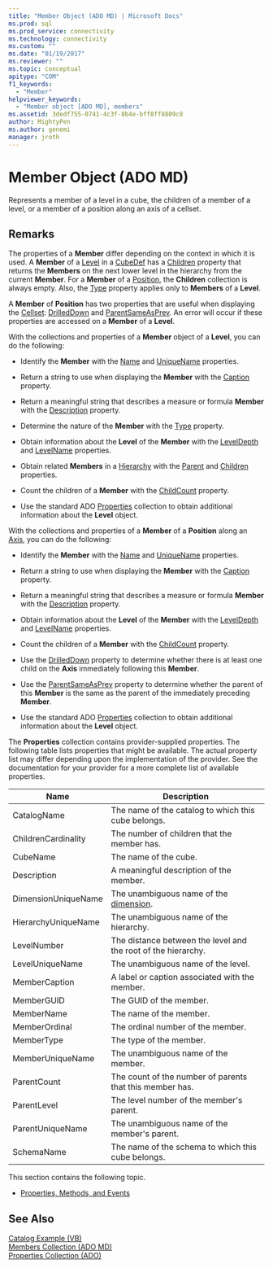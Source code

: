 ```yaml
---
title: "Member Object (ADO MD) | Microsoft Docs"
ms.prod: sql
ms.prod_service: connectivity
ms.technology: connectivity
ms.custom: ""
ms.date: "01/19/2017"
ms.reviewer: ""
ms.topic: conceptual
apitype: "COM"
f1_keywords: 
  - "Member"
helpviewer_keywords: 
  - "Member object [ADO MD], members"
ms.assetid: 3dedf755-0741-4c3f-8b4e-bff8ff8809c8
author: MightyPen
ms.author: genemi
manager: jroth
---
```

# Member Object (ADO MD)
Represents a member of a level in a cube, the children of a member of a level, or a member of a position along an axis of a cellset.  
  
## Remarks  
 The properties of a **Member** differ depending on the context in which it is used. A **Member** of a [Level](../../../ado/reference/ado-md-api/level-object-ado-md.md) in a [CubeDef](../../../ado/reference/ado-md-api/cubedef-object-ado-md.md) has a [Children](../../../ado/reference/ado-md-api/children-property-ado-md.md) property that returns the **Members** on the next lower level in the hierarchy from the current **Member**. For a **Member** of a [Position](../../../ado/reference/ado-md-api/position-object-ado-md.md), the **Children** collection is always empty. Also, the [Type](../../../ado/reference/ado-md-api/type-property-ado-md.md) property applies only to **Members** of a **Level**.  
  
 A **Member** of **Position** has two properties that are useful when displaying the [Cellset](../../../ado/reference/ado-md-api/cellset-object-ado-md.md): [DrilledDown](../../../ado/reference/ado-md-api/drilleddown-property-ado-md.md) and [ParentSameAsPrev](../../../ado/reference/ado-md-api/parentsameasprev-property-ado-md.md). An error will occur if these properties are accessed on a **Member** of a **Level**.  
  
 With the collections and properties of a **Member** object of a **Level**, you can do the following:  
  
-   Identify the **Member** with the [Name](../../../ado/reference/ado-md-api/name-property-ado-md.md) and [UniqueName](../../../ado/reference/ado-md-api/uniquename-property-ado-md.md) properties.  
  
-   Return a string to use when displaying the **Member** with the [Caption](../../../ado/reference/ado-md-api/caption-property-ado-md.md) property.  
  
-   Return a meaningful string that describes a measure or formula **Member** with the [Description](../../../ado/reference/ado-md-api/description-property-ado-md.md) property.  
  
-   Determine the nature of the **Member** with the [Type](../../../ado/reference/ado-md-api/type-property-ado-md.md) property.  
  
-   Obtain information about the **Level** of the **Member** with the [LevelDepth](../../../ado/reference/ado-md-api/leveldepth-property-ado-md.md) and [LevelName](../../../ado/reference/ado-md-api/levelname-property-ado-md.md) properties.  
  
-   Obtain related **Members** in a [Hierarchy](../../../ado/reference/ado-md-api/hierarchy-object-ado-md.md) with the [Parent](../../../ado/reference/ado-md-api/parent-property-ado-md.md) and [Children](../../../ado/reference/ado-md-api/children-property-ado-md.md) properties.  
  
-   Count the children of a **Member** with the [ChildCount](../../../ado/reference/ado-md-api/childcount-property-ado-md.md) property.  
  
-   Use the standard ADO [Properties](../../../ado/reference/ado-api/properties-collection-ado.md) collection to obtain additional information about the **Level** object.  
  
 With the collections and properties of a **Member** of a **Position** along an [Axis](../../../ado/reference/ado-md-api/axis-object-ado-md.md), you can do the following:  
  
-   Identify the **Member** with the [Name](../../../ado/reference/ado-md-api/name-property-ado-md.md) and [UniqueName](../../../ado/reference/ado-md-api/uniquename-property-ado-md.md) properties.  
  
-   Return a string to use when displaying the **Member** with the [Caption](../../../ado/reference/ado-md-api/caption-property-ado-md.md) property.  
  
-   Return a meaningful string that describes a measure or formula **Member** with the [Description](../../../ado/reference/ado-md-api/description-property-ado-md.md) property.  
  
-   Obtain information about the **Level** of the **Member** with the [LevelDepth](../../../ado/reference/ado-md-api/leveldepth-property-ado-md.md) and [LevelName](../../../ado/reference/ado-md-api/levelname-property-ado-md.md) properties.  
  
-   Count the children of a **Member** with the [ChildCount](../../../ado/reference/ado-md-api/childcount-property-ado-md.md) property.  
  
-   Use the [DrilledDown](../../../ado/reference/ado-md-api/drilleddown-property-ado-md.md) property to determine whether there is at least one child on the **Axis** immediately following this **Member**.  
  
-   Use the [ParentSameAsPrev](../../../ado/reference/ado-md-api/parentsameasprev-property-ado-md.md) property to determine whether the parent of this **Member** is the same as the parent of the immediately preceding **Member**.  
  
-   Use the standard ADO [Properties](../../../ado/reference/ado-api/properties-collection-ado.md) collection to obtain additional information about the **Level** object.  
  
 The **Properties** collection contains provider-supplied properties. The following table lists properties that might be available. The actual property list may differ depending upon the implementation of the provider. See the documentation for your provider for a more complete list of available properties.  
  
|Name|Description|  
|----------|-----------------|  
|CatalogName|The name of the catalog to which this cube belongs.|  
|ChildrenCardinality|The number of children that the member has.|  
|CubeName|The name of the cube.|  
|Description|A meaningful description of the member.|  
|DimensionUniqueName|The unambiguous name of the [dimension](../../../ado/reference/ado-md-api/dimension-object-ado-md.md).|  
|HierarchyUniqueName|The unambiguous name of the hierarchy.|  
|LevelNumber|The distance between the level and the root of the hierarchy.|  
|LevelUniqueName|The unambiguous name of the level.|  
|MemberCaption|A label or caption associated with the member.|  
|MemberGUID|The GUID of the member.|  
|MemberName|The name of the member.|  
|MemberOrdinal|The ordinal number of the member.|  
|MemberType|The type of the member.|  
|MemberUniqueName|The unambiguous name of the member.|  
|ParentCount|The count of the number of parents that this member has.|  
|ParentLevel|The level number of the member's parent.|  
|ParentUniqueName|The unambiguous name of the member's parent.|  
|SchemaName|The name of the schema to which this cube belongs.|  
  
 This section contains the following topic.  
  
-   [Properties, Methods, and Events](../../../ado/reference/ado-md-api/member-object-properties-methods-and-events.md)  
  
## See Also  
 [Catalog Example (VB)](../../../ado/reference/ado-md-api/catalog-example-vb.md)   
 [Members Collection (ADO MD)](../../../ado/reference/ado-md-api/members-collection-ado-md.md)   
 [Properties Collection (ADO)](../../../ado/reference/ado-api/properties-collection-ado.md)
